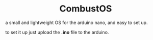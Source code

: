 <h1 style="text-align: center;">CombustOS</h1>

a small and lightweight OS for the arduino nano, and easy to set up.

to set it up just upload the **.ino** file to the arduino.

